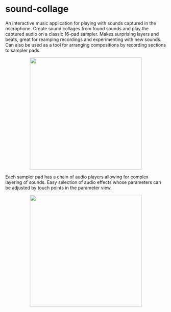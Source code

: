 # sound-collage
An interactive music application for playing with sounds captured in the microphone.
Create sound collages from found sounds and play the captured audio on a classic 16-pad sampler. Makes surprising layers and beats, great for reamping recordings and experimenting with new sounds. Can also be used as a tool for arranging compositions by recording sections to sampler pads. 
<p align="center">
   <img src="https://user-images.githubusercontent.com/15159970/26847875-8a6f4a98-4acc-11e7-969d-5da27e4c6537.png"
width='350'/>
</p>
Each sampler pad has a chain of audio players allowing for complex layering of sounds. Easy selection of audio effects whose parameters can be adjusted by touch points in the parameter view. 
<p align="center">
   <img src="https://user-images.githubusercontent.com/15159970/26847881-8dfea5b4-4acc-11e7-96fb-22b4d95c9ee7.png"
width='350'/>
</p>


